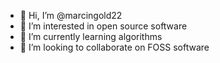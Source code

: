 - 👋 Hi, I’m @marcingold22
- 👀 I’m interested in open source software
- 🌱 I’m currently learning algorithms
- 💞️ I’m looking to collaborate on FOSS software

<!---
marcingold22/marcingold22 is a ✨ special ✨ repository because its `README.md` (this file) appears on your GitHub profile.
You can click the Preview link to take a look at your changes.
--->
